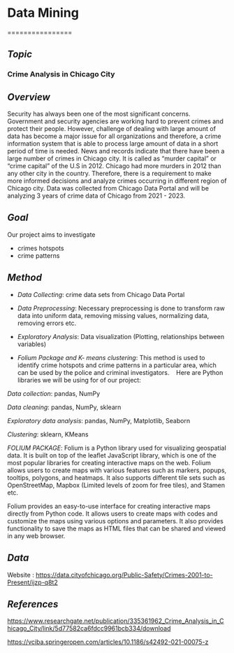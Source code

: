 # Data Mining
================
## *Topic* 
### Crime Analysis in Chicago City 

## *Overview*
Security has always been one of the most significant concerns. Government and security agencies are working hard to prevent crimes and protect their people. However, challenge of dealing with large amount of data has become a major issue for all organizations and therefore, a crime information system that is able to process large amount of data in a short period of time is needed. News and records indicate that there have been a large number of crimes in Chicago city. It is called as “murder capital” or “crime capital” of the U.S in 2012. Chicago had more murders in 2012 than any other city in the country. Therefore, there is a requirement to make more informed decisions and analyze crimes occurring in different region of Chicago city. Data was collected from Chicago Data Portal and will be analyzing 3 years of crime data of Chicago from 2021 - 2023. 

## *Goal*
Our project aims to investigate 
- crimes hotspots 
- crime patterns

## *Method* 

- *Data Collecting*: crime data sets from Chicago Data Portal 
  
- *Data Preprocessing*: Necessary preprocessing is done to transform raw data into uniform data, removing missing values, normalizing data, removing errors etc. 

- *Exploratory Analysis*: Data visualization (Plotting, relationships between variables)

- *Folium Package and K- means clustering*: This method is used to identify crime hotspots and crime patterns in a particular area, which can be used by the police and criminal investigators. 
 
 Here are Python libraries we will be using for of our project: 

 *Data collection*: pandas, NumPy 
 
 *Data cleaning*: pandas, NumPy, sklearn

 *Exploratory data analysis*: pandas, NumPy, Matplotlib, Seaborn
 
 *Clustering*: sklearn, KMeans
 
 *FOLIUM PACKAGE*:
 Folium is a Python library used for visualizing geospatial data. It is built on top of the leaflet JavaScript library, which is one of the most popular libraries for creating interactive maps on the web. Folium allows users to create maps with various features such as markers, popups, tooltips, polygons, and heatmaps. It also supports different tile sets such as OpenStreetMap, Mapbox (Limited levels of zoom for free tiles), and Stamen etc.

Folium provides an easy-to-use interface for creating interactive maps directly from Python code. It allows users to create maps with codes and customize the maps using various options and parameters. It also provides functionality to save the maps as HTML files that can be shared and viewed in any web browser.

 ## *Data*
 Website : https://data.cityofchicago.org/Public-Safety/Crimes-2001-to-Present/ijzp-q8t2
 
 ## *References*
https://www.researchgate.net/publication/335361962_Crime_Analysis_in_Chicago_City/link/5d77582ca6fdcc9961bcb334/download 

https://vciba.springeropen.com/articles/10.1186/s42492-021-00075-z
